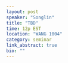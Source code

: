 ```yaml
---
layout: post
speaker: "Songlin"
title: "TBD"
time: 12p EST
location: "WANG 1004"
category: seminar
link_abstract: true
bio: ""
---
```

